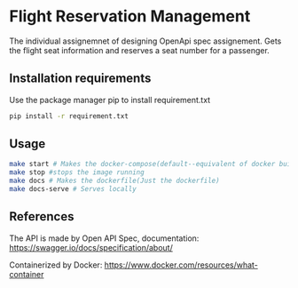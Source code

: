 # Flight Reservation Management

The individual assignemnet of designing OpenApi spec assignement. Gets the flight seat information and reserves a seat number for a passenger.


## Installation requirements
Use the package manager pip to install requirement.txt

```bash
pip install -r requirement.txt
```


## Usage 
```bash
make start # Makes the docker-compose(default--equivalent of docker build/run)
make stop #stops the image running
make docs # Makes the dockerfile(Just the dockerfile)
make docs-serve # Serves locally
```

## References 
The API is made by Open API Spec, documentation: https://swagger.io/docs/specification/about/

Containerized by Docker: https://www.docker.com/resources/what-container

